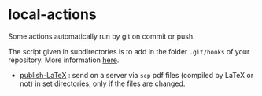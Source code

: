 # local-actions

Some actions automatically run by git on commit or push.

The script given in subdirectories is to add in the folder `.git/hooks` of your repository.
More information [here](https://git-scm.com/book/en/v2/Customizing-Git-Git-Hooks).


- [publish-LaTeX](publish) : send on a server via `scp` pdf files (compiled by LaTeX or not) in set directories, only if the files are changed.


